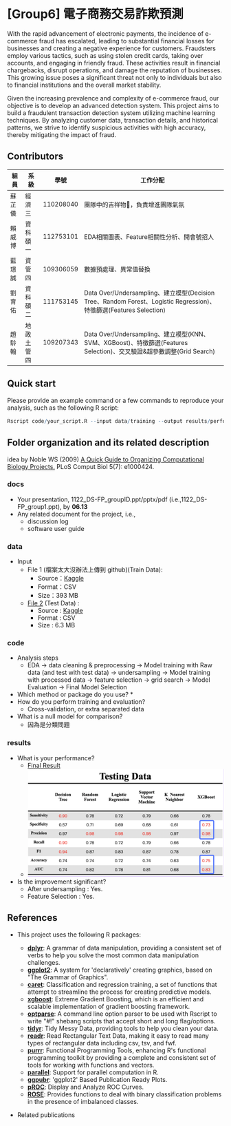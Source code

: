 # [Group6] 電子商務交易詐欺預測
With the rapid advancement of electronic payments, the incidence of e-commerce fraud has escalated, leading to substantial financial losses for businesses and creating a negative experience for customers. Fraudsters employ various tactics, such as using stolen credit cards, taking over accounts, and engaging in friendly fraud. These activities result in financial chargebacks, disrupt operations, and damage the reputation of businesses. This growing issue poses a significant threat not only to individuals but also to financial institutions and the overall market stability.

Given the increasing prevalence and complexity of e-commerce fraud, our objective is to develop an advanced detection system. This project aims to build a fraudulent transaction detection system utilizing machine learning techniques. By analyzing customer data, transaction details, and historical patterns, we strive to identify suspicious activities with high accuracy, thereby mitigating the impact of fraud.

## Contributors
|組員|系級|學號|工作分配|
|-|-|-|-|
|蘇芷儀|經濟三|110208040|團隊中的吉祥物🦒，負責增進團隊氣氛| 
|賴威博|資科碩一|112753101|EDA相關圖表、Feature相關性分析、開會號招人|
|藍璟誠|資管四|109306059|數據預處理、異常值替換|
|劉育佑|資科碩二|111753145|Data Over/Undersampling、建立模型(Decision Tree、Random Forest、Logistic Regression)、特徵篩選(Features Selection)|
|趙駖翰|地政土管四|109207343|Data Over/Undersampling、建立模型(KNN、SVM、XGBoost)、特徵篩選(Features Selection)、交叉驗證&超參數調整(Grid Search)|

## Quick start
Please provide an example command or a few commands to reproduce your analysis, such as the following R script:
```R
Rscript code/your_script.R --input data/training --output results/performance.tsv
```

## Folder organization and its related description
idea by Noble WS (2009) [A Quick Guide to Organizing Computational Biology Projects.](https://journals.plos.org/ploscompbiol/article?id=10.1371/journal.pcbi.1000424) PLoS Comput Biol 5(7): e1000424.

### docs
* Your presentation, 1122_DS-FP_groupID.ppt/pptx/pdf (i.e.,1122_DS-FP_group1.ppt), by **06.13**
* Any related document for the project, i.e.,
  * discussion log
  * software user guide

### data
* Input
  * File 1 (檔案太大沒辦法上傳到 github)(Train Data): 
    * Source：[Kaggle](https://www.kaggle.com/datasets/shriyashjagtap/fraudulent-e-commerce-transactions?select=Fraudulent_E-Commerce_Transaction_Data.csv)
    * Format：CSV
    * Size：393 MB
  * [File 2](data/Fraudulent_E-Commerce_Transaction_Data_2.csv) (Test Data) :
    * Source : [Kaggle](https://www.kaggle.com/datasets/shriyashjagtap/fraudulent-e-commerce-transactions?select=Fraudulent_E-Commerce_Transaction_Data_2.csv)
    * Format : CSV
    * Size : 6.3 MB

### code
* Analysis steps
    * EDA &rarr; data cleaning & preprocessing &rarr; Model training with Raw data (and test with test data) &rarr; undersampling &rarr; Model training with processed data &rarr; feature selection &rarr;   grid search &rarr; Model Evaluation &rarr; Final Model Selection
* Which method or package do you use?
    * 
* How do you perform training and evaluation?
  * Cross-validation, or extra separated data
* What is a null model for comparison?
  * 因為是分類問題

### results
* What is your performance?
  * [Final Result](https://docs.google.com/spreadsheets/d/1NzNS6J4QpVot9OWKX1zGUxVTsgLjaOZDEASVQHR6S6E/edit?usp=sharing)
  * ![Result Chart](results/image/Final_Result_all_model.png)
* Is the improvement significant?
  * After undersampling : Yes.
  * Feature Selection : Yes.

## References
* This project uses the following R packages:
  - **[dplyr](https://cran.r-project.org/web/packages/dplyr/index.html)**: A grammar of data manipulation, providing a consistent set of verbs to help you solve the most common data manipulation challenges.
  - **[ggplot2](https://cran.r-project.org/web/packages/ggplot2/index.html)**: A system for 'declaratively' creating graphics, based on "The Grammar of Graphics".
  - **[caret](https://cran.r-project.org/web/packages/caret/index.html)**: Classification and regression training, a set of functions that attempt to streamline the process for creating predictive models.
  - **[xgboost](https://cran.r-project.org/web/packages/xgboost/index.html)**: Extreme Gradient Boosting, which is an efficient and scalable implementation of gradient boosting framework.
  - **[optparse](https://cran.r-project.org/web/packages/optparse/index.html)**: A command line option parser to be used with Rscript to write "#!" shebang scripts that accept short and long flag/options.
  - **[tidyr](https://cran.r-project.org/web/packages/tidyr/index.html)**: Tidy Messy Data, providing tools to help you clean your data.
  - **[readr](https://cran.r-project.org/web/packages/readr/index.html)**: Read Rectangular Text Data, making it easy to read many types of rectangular data including csv, tsv, and fwf.
  - **[purrr](https://cran.r-project.org/web/packages/purrr/index.html)**: Functional Programming Tools, enhancing R's functional programming toolkit by providing a complete and consistent set of tools for working with functions and vectors.
  - **[parallel](https://cran.r-project.org/web/views/HighPerformanceComputing.html)**: Support for parallel computation in R.
  - **[ggpubr](https://cran.r-project.org/web/packages/ggpubr/index.html)**: 'ggplot2' Based Publication Ready Plots.
  - **[pROC](https://cran.r-project.org/web/packages/pROC/index.html)**: Display and Analyze ROC Curves.
  - **[ROSE](https://cran.r-project.org/web/packages/ROSE/index.html)**: Provides functions to deal with binary classification problems in the presence of imbalanced classes.

* Related publications
